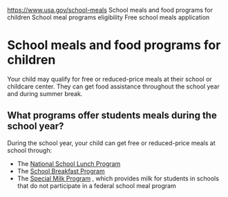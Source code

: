 

https://www.usa.gov/school-meals
School meals and food programs for children
School meal programs eligibility
Free school meals application

School meals and food programs for children
===========================================

Your child may qualify for free or reduced-price meals at their school or childcare center. They can get food assistance throughout the school year and during summer break.

What programs offer students meals during the school year?
----------------------------------------------------------

During the school year, your child can get free or reduced-price meals at school through:

* The
  [National School Lunch Program](https://www.fns.usda.gov/nslp/household)
* The
  [School Breakfast Program](https://www.fns.usda.gov/sbp/school-breakfast-program)
* The
  [Special Milk Program](https://www.fns.usda.gov/smp/special-milk-program)
  , which provides milk for students in schools that do not participate in a federal school meal program
